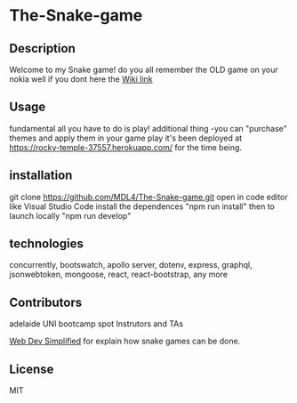 # The-Snake-game

## Description
Welcome to my Snake game! do you all remember the OLD game on your nokia well if you dont here the [Wiki link](https://en.wikipedia.org/wiki/Snake_(video_game_genre))

## Usage
fundamental all you have to do is play!
additional thing
  -you can "purchase" themes and apply them in your game play
it's been deployed at https://rocky-temple-37557.herokuapp.com/ for the time being.


## installation
git clone https://github.com/MDL4/The-Snake-game.git
open in code editor like Visual Studio Code
install the dependences "npm run install"
then to launch locally "npm run develop"


## technologies
concurrently, bootswatch, apollo server, dotenv, express, graphql, jsonwebtoken, mongoose, react, react-bootstrap, any more

## Contributors

adelaide UNI bootcamp spot Instrutors and TAs
 
[Web Dev Simplified](https://www.youtube.com/@WebDevSimplified) for explain how snake games can be done.

## License

MIT